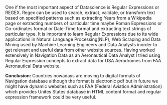 One if the most important aspect of Datascience is Regular Expressions or REGEX.
Regex can be used to search, extract, validate, or transform text based on specified patterns such as extracting Years from a Wikipedia page or extracting numbers of particular time maybe 
Roman Expressions or Co-ordinates format or Date-Time format and extracting text strings of particular type.
It is important to learn Regular Expressions due to its wide applications in Natural Language Processing(NLP),
Web Scraping and Data Mining used by Machine Learning Engineers and Data Analysts inorder to get relevant and useful data from other website sources. 
Having worked extensively in  Navigation Data as an Aeronautical Data Analyst I tried using Regular Expression concepts to extract data for USA Aerodromes from FAA Aeronautical Data website.

**Conclusion:**
Countries nowadays are moving to digital formats of Navigation database although the format is electronic pdf but in future we might have dynamic websites such as FAA (Federal Aviation Administration) 
which provides Unites States database in HTML content format and regular expression framework could be very useful.
